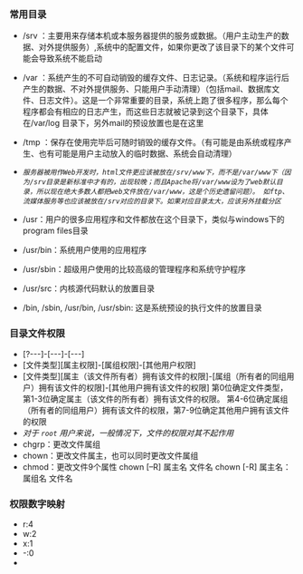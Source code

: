 ### 常用目录
- /srv ：主要用来存储本机或本服务器提供的服务或数据。（用户主动生产的数据、对外提供服务）,系统中的配置文件，如果你更改了该目录下的某个文件可能会导致系统不能启动
- /var ：系统产生的不可自动销毁的缓存文件、日志记录。（系统和程序运行后产生的数据、不对外提供服务、只能用户手动清理）（包括mail、数据库文件、日志文件）。这是一个非常重要的目录，系统上跑了很多程序，那么每个程序都会有相应的日志产生，而这些日志就被记录到这个目录下，具体在/var/log 目录下，另外mail的预设放置也是在这里
- /tmp ：保存在使用完毕后可随时销毁的缓存文件。（有可能是由系统或程序产生、也有可能是用户主动放入的临时数据、系统会自动清理）
-  *`服务器被用作Web开发时，html文件更应该被放在/srv/www下，而不是/var/www下（因为/srv目录是新标准中才有的，出现较晚；而且Apache将/var/www设为了web默认目录，所以现在绝大多数人都把web文件放在/var/www，这是个历史遗留问题）。
如ftp、流媒体服务等也应该被放在/srv对应的目录下。如果对应目录太大，应该另外挂载分区`*

- /usr：用户的很多应用程序和文件都放在这个目录下，类似与windows下的program files目录
- /usr/bin：系统用户使用的应用程序
- /usr/sbin：超级用户使用的比较高级的管理程序和系统守护程序
- /usr/src：内核源代码默认的放置目录
- /bin, /sbin, /usr/bin, /usr/sbin: 这是系统预设的执行文件的放置目录

### 目录文件权限
- [?---]-[---]-[---]
- [文件类型][属主权限]-[属组权限]-[其他用户权限]
- [文件类型][属主（该文件所有者）拥有该文件的权限]-[属组（所有者的同组用户）拥有该文件的权限]-[其他用户拥有该文件的权限]
第0位确定文件类型，第1-3位确定属主（该文件的所有者）拥有该文件的权限。
第4-6位确定属组（所有者的同组用户）拥有该文件的权限，第7-9位确定其他用户拥有该文件的权限
- *对于 `root` 用户来说，一般情况下，文件的权限对其不起作用*
- chgrp：更改文件属组
- chown：更改文件属主，也可以同时更改文件属组
- chmod：更改文件9个属性
      chown [–R] 属主名 文件名
      chown [-R] 属主名：属组名 文件名
### 权限数字映射
- r:4
- w:2
- x:1
- -:0
- 
